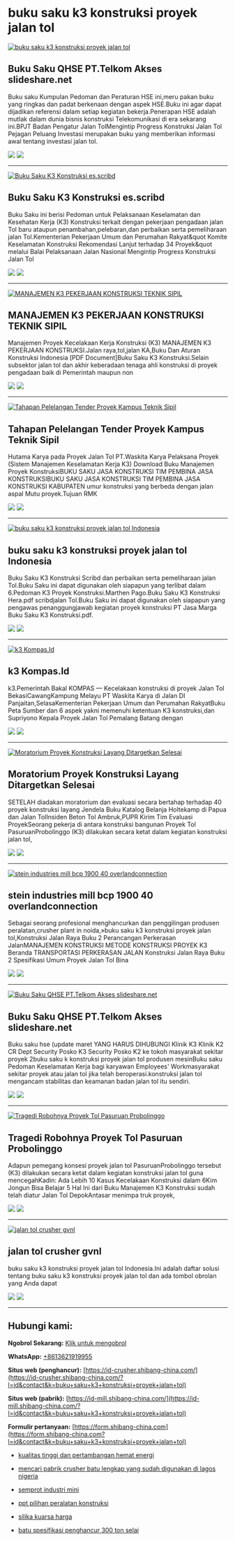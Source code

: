 # buku saku k3 konstruksi proyek jalan tol

<a href="https://swt.shibang-china.com/?l=id&img&k=buku+saku+k3+konstruksi+proyek+jalan+tol" target="_blank">![buku saku k3 konstruksi proyek jalan tol](http://static.shibang-china.com/all-800x300/1139.jpg)</a>

## Buku Saku QHSE PT.Telkom Akses slideshare.net
Buku saku Kumpulan Pedoman dan Peraturan HSE ini,meru pakan buku yang ringkas dan padat berkenaan dengan aspek HSE.Buku ini agar dapat dijadikan referensi dalam setiap kegiatan bekerja.Penerapan HSE adalah mutlak dalam dunia bisnis konstruksi Telekomunikasi di era sekarang ini.BPJT Badan Pengatur Jalan TolMengintip Progress Konstruksi Jalan Tol Pejagan Peluang Investasi merupakan buku yang memberikan informasi awal tentang investasi jalan tol.


<a href="https://whatsapp.shibangsoft.com/WhatsApp.php" target="_blank" title="WhatsApp">![](http://static.shibang-china.com/icon/whatsapp.png)</a> <a href="https://swt.shibang-china.com/?l=id&icon&k=buku+saku+k3+konstruksi+proyek+jalan+tol" target="_blank">![](http://static.shibang-china.com/icon/chat-id.png)</a>

---

<a href="https://swt.shibang-china.com/?l=id&img&k=buku+saku+k3+konstruksi+proyek+jalan+tol" target="_blank">![Buku Saku K3 Konstruksi es.scribd](http://static.shibang-china.com/all-800x300/1085.jpg)</a>

## Buku Saku K3 Konstruksi es.scribd
Buku Saku ini berisi Pedoman untuk Pelaksanaan Keselamatan dan Kesehatan Kerja (K3) Konstruksi terkait dengan pekerjaan pengadaan jalan Tol baru ataupun penambahan,pelebaran,dan perbaikan serta pemeliharaan jalan Tol.Kementerian Pekerjaan Umum dan Perumahan Rakyat&quot Komite Keselamatan Konstruksi Rekomendasi Lanjut terhadap 34 Proyek&quot melalui Balai Pelaksanaan Jalan Nasional Mengintip Progress Konstruksi Jalan Tol


<a href="https://whatsapp.shibangsoft.com/WhatsApp.php" target="_blank" title="WhatsApp">![](http://static.shibang-china.com/icon/whatsapp.png)</a> <a href="https://swt.shibang-china.com/?l=id&icon&k=buku+saku+k3+konstruksi+proyek+jalan+tol" target="_blank">![](http://static.shibang-china.com/icon/chat-id.png)</a>

---

<a href="https://swt.shibang-china.com/?l=id&img&k=buku+saku+k3+konstruksi+proyek+jalan+tol" target="_blank">![MANAJEMEN K3 PEKERJAAN KONSTRUKSI TEKNIK SIPIL](http://static.shibang-china.com/all-800x300/145.jpg)</a>

## MANAJEMEN K3 PEKERJAAN KONSTRUKSI TEKNIK SIPIL
Manajemen Proyek Kecelakaan Kerja Konstruksi (K3) MANAJEMEN K3 PEKERJAAN KONSTRUKSI.Jalan raya,tol,jalan KA,Buku Dan Aturan Konstruksi Indonesia [PDF Document]Buku Saku K3 Konstruksi.Selain subsektor jalan tol dan akhir keberadaan tenaga ahli konstruksi di proyek pengadaan baik di Pemerintah maupun non


<a href="https://whatsapp.shibangsoft.com/WhatsApp.php" target="_blank" title="WhatsApp">![](http://static.shibang-china.com/icon/whatsapp.png)</a> <a href="https://swt.shibang-china.com/?l=id&icon&k=buku+saku+k3+konstruksi+proyek+jalan+tol" target="_blank">![](http://static.shibang-china.com/icon/chat-id.png)</a>

---

<a href="https://swt.shibang-china.com/?l=id&img&k=buku+saku+k3+konstruksi+proyek+jalan+tol" target="_blank">![Tahapan Pelelangan Tender Proyek Kampus Teknik Sipil](http://static.shibang-china.com/all-800x300/310.jpg)</a>

## Tahapan Pelelangan Tender Proyek Kampus Teknik Sipil
Hutama Karya pada Proyek Jalan Tol PT.Waskita Karya Pelaksana Proyek (Sistem Manajemen Keselamatan Kerja K3) Download Buku Manajemen Proyek KonstruksiBUKU SAKU JASA KONSTRUKSI TIM PEMBINA JASA KONSTRUKSIBUKU SAKU JASA KONSTRUKSI TIM PEMBINA JASA KONSTRUKSI KABUPATEN umur konstruksi yang berbeda dengan jalan aspal Mutu proyek.Tujuan RMK


<a href="https://whatsapp.shibangsoft.com/WhatsApp.php" target="_blank" title="WhatsApp">![](http://static.shibang-china.com/icon/whatsapp.png)</a> <a href="https://swt.shibang-china.com/?l=id&icon&k=buku+saku+k3+konstruksi+proyek+jalan+tol" target="_blank">![](http://static.shibang-china.com/icon/chat-id.png)</a>

---

<a href="https://swt.shibang-china.com/?l=id&img&k=buku+saku+k3+konstruksi+proyek+jalan+tol" target="_blank">![buku saku k3 konstruksi proyek jalan tol Indonesia](http://static.shibang-china.com/all-800x300/1227.jpg)</a>

## buku saku k3 konstruksi proyek jalan tol Indonesia
Buku Saku K3 Konstruksi Scribd dan perbaikan serta pemeliharaan jalan Tol.Buku Saku ini dapat digunakan oleh siapapun yang terlibat dalam 6.Pedoman K3 Proyek Konstruksi.Marthen Pago.Buku Saku K3 Konstruksi Hera.pdf scribdjalan Tol.Buku Saku ini dapat digunakan oleh siapapun yang pengawas penanggungjawab kegiatan proyek konstruksi PT Jasa Marga Buku Saku K3 Konstruksi.pdf.


<a href="https://whatsapp.shibangsoft.com/WhatsApp.php" target="_blank" title="WhatsApp">![](http://static.shibang-china.com/icon/whatsapp.png)</a> <a href="https://swt.shibang-china.com/?l=id&icon&k=buku+saku+k3+konstruksi+proyek+jalan+tol" target="_blank">![](http://static.shibang-china.com/icon/chat-id.png)</a>

---

<a href="https://swt.shibang-china.com/?l=id&img&k=buku+saku+k3+konstruksi+proyek+jalan+tol" target="_blank">![k3 Kompas.Id](http://static.shibang-china.com/all-800x300/800.jpg)</a>

## k3 Kompas.Id
k3.Pemerintah Bakal KOMPAS — Kecelakaan konstruksi di proyek Jalan Tol BekasiCawangKampung Melayu PT Waskita Karya di Jalan DI Panjaitan,SelasaKementerian Pekerjaan Umum dan Perumahan RakyatBuku Peta Sumber dan 6 aspek yakni memenuhi ketentuan K3 konstruksi,dan Supriyono Kepala Proyek Jalan Tol Pemalang Batang dengan


<a href="https://whatsapp.shibangsoft.com/WhatsApp.php" target="_blank" title="WhatsApp">![](http://static.shibang-china.com/icon/whatsapp.png)</a> <a href="https://swt.shibang-china.com/?l=id&icon&k=buku+saku+k3+konstruksi+proyek+jalan+tol" target="_blank">![](http://static.shibang-china.com/icon/chat-id.png)</a>

---

<a href="https://swt.shibang-china.com/?l=id&img&k=buku+saku+k3+konstruksi+proyek+jalan+tol" target="_blank">![Moratorium Proyek Konstruksi Layang Ditargetkan Selesai](http://static.shibang-china.com/all-800x300/1342.jpg)</a>

## Moratorium Proyek Konstruksi Layang Ditargetkan Selesai
SETELAH diadakan moratorium dan evaluasi secara bertahap terhadap 40 proyek konstruksi layang Jendela Buku Katalog Belanja Holtekamp di Papua dan Jalan TolInsiden Beton Tol Ambruk,PUPR Kirim Tim Evaluasi ProyekSeorang pekerja di antara konstruksi bangunan Proyek Tol PasuruanProbolinggo (K3) dilakukan secara ketat dalam kegiatan konstruksi jalan tol,


<a href="https://whatsapp.shibangsoft.com/WhatsApp.php" target="_blank" title="WhatsApp">![](http://static.shibang-china.com/icon/whatsapp.png)</a> <a href="https://swt.shibang-china.com/?l=id&icon&k=buku+saku+k3+konstruksi+proyek+jalan+tol" target="_blank">![](http://static.shibang-china.com/icon/chat-id.png)</a>

---

<a href="https://swt.shibang-china.com/?l=id&img&k=buku+saku+k3+konstruksi+proyek+jalan+tol" target="_blank">![stein industries mill bcp 1900 40 overlandconnection](http://static.shibang-china.com/all-800x300/401.jpg)</a>

## stein industries mill bcp 1900 40 overlandconnection
Sebagai seorang profesional menghancurkan dan penggilingan produsen peralatan,crusher plant in noida,»buku saku k3 konstruksi proyek jalan tol,Konstruksi Jalan Raya Buku 2 Perancangan Perkerasan JalanMANAJEMEN KONSTRUKSI METODE KONSTRUKSI PROYEK K3 Beranda TRANSPORTASI PERKERASAN JALAN Konstruksi Jalan Raya Buku 2 Spesifikasi Umum Proyek Jalan Tol Bina


<a href="https://whatsapp.shibangsoft.com/WhatsApp.php" target="_blank" title="WhatsApp">![](http://static.shibang-china.com/icon/whatsapp.png)</a> <a href="https://swt.shibang-china.com/?l=id&icon&k=buku+saku+k3+konstruksi+proyek+jalan+tol" target="_blank">![](http://static.shibang-china.com/icon/chat-id.png)</a>

---

<a href="https://swt.shibang-china.com/?l=id&img&k=buku+saku+k3+konstruksi+proyek+jalan+tol" target="_blank">![Buku Saku QHSE PT.Telkom Akses slideshare.net](http://static.shibang-china.com/all-800x300/18.jpg)</a>

## Buku Saku QHSE PT.Telkom Akses slideshare.net
Buku saku hse (update maret YANG HARUS DIHUBUNGI Klinik K3 Klinik K2 CR Dept Security Posko K3 Security Posko K2 ke tokoh masyarakat sekitar proyek 2buku saku k konstruksi proyek jalan tol produsen mesinBuku saku Pedoman Keselamatan Kerja bagi karyawan Employees' Workmasyarakat sekitar proyek atau jalan tol jika telah beroperasi.konstruksi jalan tol mengancam stabilitas dan keamanan badan jalan tol itu sendiri.


<a href="https://whatsapp.shibangsoft.com/WhatsApp.php" target="_blank" title="WhatsApp">![](http://static.shibang-china.com/icon/whatsapp.png)</a> <a href="https://swt.shibang-china.com/?l=id&icon&k=buku+saku+k3+konstruksi+proyek+jalan+tol" target="_blank">![](http://static.shibang-china.com/icon/chat-id.png)</a>

---

<a href="https://swt.shibang-china.com/?l=id&img&k=buku+saku+k3+konstruksi+proyek+jalan+tol" target="_blank">![Tragedi Robohnya Proyek Tol Pasuruan Probolinggo](http://static.shibang-china.com/all-800x300/687.jpg)</a>

## Tragedi Robohnya Proyek Tol Pasuruan Probolinggo
Adapun pemegang konsesi proyek jalan tol PasuruanProbolinggo tersebut (K3) dilakukan secara ketat dalam kegiatan konstruksi jalan tol guna mencegahKadin: Ada Lebih 10 Kasus Kecelakaan Konstruksi dalam 6Kim Jongun Bisa Belajar 5 Hal Ini dari Buku Manajemen K3 Konstruksi sudah telah diatur Jalan Tol DepokAntasar menimpa truk proyek,


<a href="https://whatsapp.shibangsoft.com/WhatsApp.php" target="_blank" title="WhatsApp">![](http://static.shibang-china.com/icon/whatsapp.png)</a> <a href="https://swt.shibang-china.com/?l=id&icon&k=buku+saku+k3+konstruksi+proyek+jalan+tol" target="_blank">![](http://static.shibang-china.com/icon/chat-id.png)</a>

---

<a href="https://swt.shibang-china.com/?l=id&img&k=buku+saku+k3+konstruksi+proyek+jalan+tol" target="_blank">![jalan tol crusher gvnl](http://static.shibang-china.com/all-800x300/1475.jpg)</a>

## jalan tol crusher gvnl
buku saku k3 konstruksi proyek jalan tol Indonesia.Ini adalah daftar solusi tentang buku saku k3 konstruksi proyek jalan tol dan ada tombol obrolan yang Anda dapat

<a href="https://whatsapp.shibangsoft.com/WhatsApp.php" target="_blank" title="WhatsApp">![](http://static.shibang-china.com/icon/whatsapp.png)</a> <a href="https://swt.shibang-china.com/?l=id&icon&k=buku+saku+k3+konstruksi+proyek+jalan+tol" target="_blank">![](http://static.shibang-china.com/icon/chat-id.png)</a>

---
## Hubungi kami:

**Ngobrol Sekarang:** [Klik untuk mengobrol](https://swt.shibang-china.com?l=id&contact&k=buku+saku+k3+konstruksi+proyek+jalan+tol)

**WhatsApp:**  [+8613621919955](https://whatsapp.shibangsoft.com/WhatsApp.php)

**Situs web (penghancur):** [https://id-crusher.shibang-china.com/](https://id-crusher.shibang-china.com/?l=id&contact&k=buku+saku+k3+konstruksi+proyek+jalan+tol)

**Situs web (pabrik):** [https://id-mill.shibang-china.com/](https://id-mill.shibang-china.com/?l=id&contact&k=buku+saku+k3+konstruksi+proyek+jalan+tol)

**Formulir pertanyaan:** [https://form.shibang-china.com](https://form.shibang-china.com?l=id&contact&k=buku+saku+k3+konstruksi+proyek+jalan+tol)

* [kualitas tinggi dan pertambangan hemat energi](../21/kualitas%20tinggi%20dan%20pertambangan%20hemat%20energi.md)

* [mencari pabrik crusher batu lengkap yang sudah digunakan di lagos nigeria](../19/mencari%20pabrik%20crusher%20batu%20lengkap%20yang%20sudah%20digunakan%20di%20lagos%20nigeria.md)

* [semprot industri mini](../20/semprot%20industri%20mini.md)

* [ppt pilihan peralatan konstruksi](../17/ppt%20pilihan%20peralatan%20konstruksi.md)

* [silika kuarsa harga](../22/silika%20kuarsa%20harga.md)

* [batu spesifikasi penghancur 300 ton selai](../26/batu%20spesifikasi%20penghancur%20300%20ton%20selai.md)